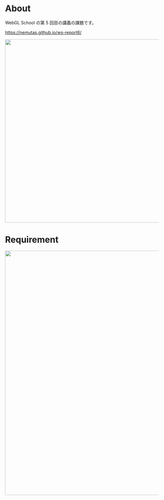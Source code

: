# About

WebGL School の第 5 回目の講義の課題です。

https://nemutas.github.io/ws-report6/

<img src='https://github.com/nemutas/ws-report6/assets/46724121/97ab03c3-6170-4456-93ab-df827f0af1a8' width='600' />

# Requirement

<img src='https://github.com/nemutas/ws-report6/assets/46724121/bbdc91e6-e71b-40d7-8d6c-4ba925aa7694' width='800' />
